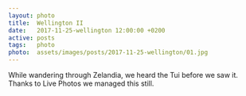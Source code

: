 ```yaml
---
layout: photo
title:  Wellington II
date:   2017-11-25-wellington 12:00:00 +0200
active: posts
tags:   photo
photo:  assets/images/posts/2017-11-25-wellington/01.jpg
---
```


While wandering through Zelandia, we heard the Tui before we saw
it. Thanks to Live Photos we managed this still.
